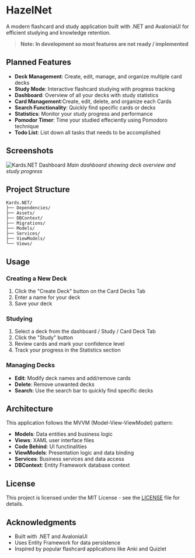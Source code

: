 # HazelNet

A modern flashcard and study application built with .NET and AvaloniaUI for efficient studying and knowledge retention.

> **Note: In development so most features are not ready / implemented**

## Planned Features

- **Deck Management**: Create, edit, manage, and organize multiple card decks
- **Study Mode**: Interactive flashcard studying with progress tracking
- **Dashboard**: Overview of all your decks with study statistics
- **Card Management**:Create, edit, delete, and organize each Cards
- **Search Functionality**: Quickly find specific cards or decks
- **Statistics**: Monitor your study progress and performance
- **Pomodor Timer**: Time your studied effeciently using Pomodoro technique
- **Todo List**: List down all tasks that needs to be accomplished

## Screenshots

![Kards.NET Dashboard](path/to/screenshot.png)
*Main dashboard showing deck overview and study progress*

## Project Structure

```
Kards.NET/
├── Dependencies/
├── Assets/
├── DBContext/
├── Migrations/
├── Models/
├── Services/
├── ViewModels/
└── Views/

```




## Usage

### Creating a New Deck

1. Click the "Create Deck" button on the Card Decks Tab
2. Enter a name for your deck
3. Save your deck

### Studying

1. Select a deck from the dashboard /  Study / Card Deck Tab
2. Click the "Study" button
3. Review cards and mark your confidence level
4. Track your progress in the Statistics section

### Managing Decks

- **Edit**: Modify deck names and add/remove cards
- **Delete**: Remove unwanted decks
- **Search**: Use the search bar to quickly find specific decks

## Architecture

This application follows the MVVM (Model-View-ViewModel) pattern:

- **Models**: Data entities and business logic
- **Views**: XAML user interface files
- **Code Behind**: UI functinalities
- **ViewModels**: Presentation logic and data binding
- **Services**: Business services and data access
- **DBContext**: Entity Framework database context


## License

This project is licensed under the MIT License - see the [LICENSE](LICENSE) file for details.

## Acknowledgments

- Built with .NET and AvaloniaUI
- Uses Entity Framework for data persistence
- Inspired by popular flashcard applications like Anki and Quizlet





